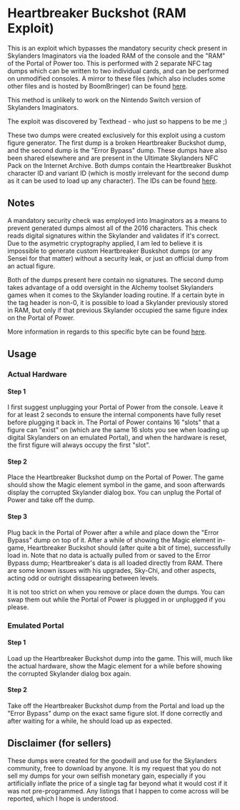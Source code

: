 # Heartbreaker Buckshot (RAM Exploit)
This is an exploit which bypasses the mandatory security check present in Skylanders Imaginators via the loaded RAM of the console and the "RAM" of the Portal of Power too. This is performed with 2 separate NFC tag dumps which can be written to two individual cards, and can be performed on unmodified consoles. A mirror to these files (which also includes some other files and is hosted by BoomBringer) can be found [here](https://drive.google.com/file/d/1Py3QECJLKYehkDua5XE6rcs8hwfUGjCB/view).

This method is unlikely to work on the Nintendo Switch version of Skylanders Imaginators.

The exploit was discovered by Texthead - who just so happens to be me ;)

These two dumps were created exclusively for this exploit using a custom figure generator. The first dump is a broken Heartbreaker Buckshot dump, and the second dump is the "Error Bypass" dump. These dumps have also been shared elsewhere and are present in the Ultimate Skylanders NFC Pack on the Internet Archive. Both dumps contain the Heartbreaker Buskhot character ID and variant ID (which is mostly irrelevant for the second dump as it can be used to load up any character). The IDs can be found [here](https://github.com/Texthead1/Skylander-IDs?tab=readme-ov-file#imaginators-1).

## Notes
A mandatory security check was employed into Imaginators as a means to prevent generated dumps almost all of the 2016 characters. This check reads digital signatures within the Skylander and validates if it's correct. Due to the asymetric cryptography applied, I am led to believe it is impossible to generate custom Heartbreaker Buskshot dumps (or any Sensei for that matter) without a security leak, or just an official dump from an actual figure.

Both of the dumps present here contain no signatures. The second dump takes advantage of a odd oversight in the Alchemy toolset Skylanders games when it comes to the Skylander loading routine. If a certain byte in the tag header is non-0, it is possible to load a Skylander previously stored in RAM, but only if that previous Skylander occupied the same figure index on the Portal of Power.

More information in regards to this specific byte can be found [here](https://github.com/Texthead1/Runes/blob/master/Docs/SkylanderFormat.md#error-byte).

## Usage
### Actual Hardware
#### Step 1
I first suggest unplugging your Portal of Power from the console. Leave it for at least 2 seconds to ensure the internal components have fully reset before plugging it back in. The Portal of Power contains 16 "slots" that a figure can "exist" on (which are the same 16 slots you see when loading up digital Skylanders on an emulated Portal), and when the hardware is reset, the first figure will always occupy the first "slot".
#### Step 2
Place the Heartbreaker Buckshot dump on the Portal of Power. The game should show the Magic element symbol in the game, and soon afterwards display the corrupted Skylander dialog box. You can unplug the Portal of Power and take off the dump.
#### Step 3
Plug back in the Portal of Power after a while and place down the "Error Bypass" dump on top of it. After a while of showing the Magic element in-game, Heartbreaker Buckshot should (after quite a bit of time), successfully load in. Note that no data is actually pulled from or saved to the Error Bypass dump; Heartbreaker's data is all loaded directly from RAM. There are some known issues with his upgrades, Sky-Chi, and other aspects, acting odd or outright dissapearing between levels.

It is not too strict on when you remove or place down the dumps. You can swap them out while the Portal of Power is plugged in or unplugged if you please.
### Emulated Portal
#### Step 1
Load up the Heartbreaker Buckshot dump into the game. This will, much like the actual hardware, show the Magic element for a while before showing the corrupted Skylander dialog box again.
#### Step 2
Take off the Heartbreaker Buckshot dump from the Portal and load up the "Error Bypass" dump on the exact same figure slot. If done correctly and after waiting for a while, he should load up as expected.

## Disclaimer (for sellers)
These dumps were created for the goodwill and use for the Skylanders community, free to download by anyone. It is my request that you do not sell my dumps for your own selfish monetary gain, especially if you artificially inflate the price of a single tag far beyond what it would cost if it was not pre-programmed. Any listings that I happen to come across will be reported, which I hope is understood.
